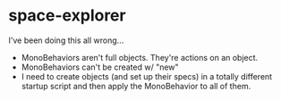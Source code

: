 # space-explorer

I've been doing this all wrong...

- MonoBehaviors aren't full objects. They're actions on an object.
- MonoBehaviors can't be created w/ "new"
- I need to create objects (and set up their specs) in a totally different startup script and then apply the MonoBehavior to all of them.